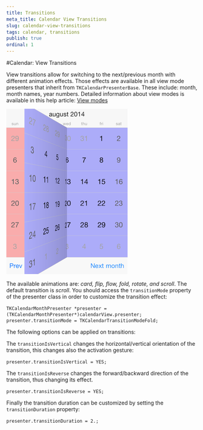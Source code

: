 ```yaml
---
title: Transitions
meta_title: Calendar View Transitions
slug: calendar-view-transitions
tags: calendar, transitions
publish: true
ordinal: 1
---
```


#Calendar: View Transitions

View transitions allow for switching to the next/previous month with different animation effects. Those effects are available in all view mode presenters that inherit from <code>TKCalendarPresenterBase</code>. These include: month, month names, year numbers. Detailed information about view modes is available in this help article: [View modes](view-mode)

<img src="../images/calendar-view-transitions001.png"/>

The available animations are: *card, flip, flow, fold, rotate, and scroll*. The default transition is *scroll*. You should access the <code>transitionMode</code> property of the presenter class in order to customize the transition effect:

	TKCalendarMonthPresenter *presenter = (TKCalendarMonthPresenter*)calendarView.presenter;
	presenter.transitionMode = TKCalendarTransitionModeFold;

The following options can be applied on transitions:

The <code>transitionIsVertical</code> changes the horizontal/vertical orientation of the transition, this changes also the activation gesture:
	
	presenter.transitionIsVertical = YES;
	
The <code>transitionIsReverse</code> changes the forward/backward direction of the transition, thus changing its effect.

	presenter.transitionIsReverse = YES;
	
Finally the transition duration can be customized by setting the <code>transitionDuration</code> property:

	presenter.transitionDuration = 2.;